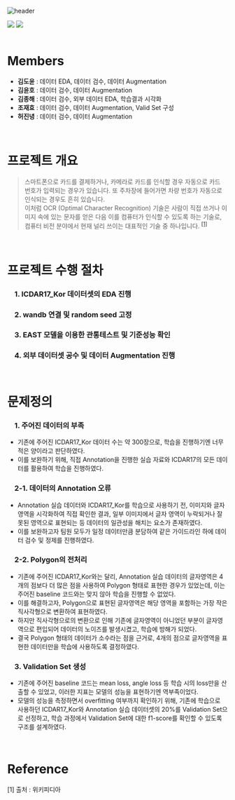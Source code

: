![header](https://capsule-render.vercel.app/api?type=rect&color=gradient&text=데이터%20제작%20프로젝트%20&fontSize=45)
<div align="left">
	<img src="https://img.shields.io/badge/Python-3776AB?style=flat&logo=Python&logoColor=white" />
	<img src="https://img.shields.io/badge/Pytorch-EE4C2C?style=flat&logo=Pytorch&logoColor=white" />
</div>
&nbsp;

# Members
- **김도윤**  : 데이터 EDA, 데이터 검수, 데이터 Augmentation
- **김윤호**  : 데이터 검수, 데이터 Augmentation
- **김종해**  : 데이터 검수, 외부 데이터 EDA, 학습결과 시각화
- **조재효**  : 데이터 검수, 데이터 Augmentation, Valid Set 구성
- **허진녕**  : 데이터 검수, 데이터 Augmentation

&nbsp;

# 프로젝트 개요
> 스마트폰으로 카드를 결제하거나, 카메라로 카드를 인식할 경우 자동으로 카드 번호가 입력되는 경우가 있습니다.
또 주차장에 들어가면 차량 번호가 자동으로 인식되는 경우도 흔히 있습니다.  
이처럼 OCR (Optimal Character Recognition) 기술은 사람이 직접 쓰거나 이미지 속에 있는 문자를 얻은 다음 이를 컴퓨터가 인식할 수 있도록 하는 기술로, 컴퓨터 비전 분야에서 현재 널리 쓰이는 대표적인 기술 중 하나입니다. <sup>[[1]](#footnote_1)</sup>

&nbsp;

# 프로젝트 수행 절차
<h3> 1. ICDAR17_Kor 데이터셋의 EDA 진행  </h3>
<h3> 2. wandb 연결 및 random seed 고정  </h3>
<h3> 3. EAST 모델을 이용한 관통테스트 및 기준성능 확인  </h3>
<h3> 4. 외부 데이터셋 공수 및 데이터 Augmentation 진행  </h3>

&nbsp;

# 문제정의
<h3> 1. 주어진 데이터의 부족  </h3>  

- 기존에 주어진 ICDAR17_Kor 데이터 수는 약 300장으로, 학습을 진행하기엔 너무 적은 양이라고 판단하였다.  
- 이를 보완하기 위해, 직접 Annotation을 진행한 실습 자료와 ICDAR17의 모든 데이터를 활용하여 학습을 진행하였다.

 <h3> 2-1. 데이터의 Annotation 오류  </h3>  

- Annotation 실습 데이터와 ICDAR17_Kor를 학습으로 사용하기 전, 이미지와 글자 영역을 시각화하여 직접 확인한 결과, 일부 이미지에서 글자 영역이 누락되거나 잘못된 영역으로 표현되는 등 데이터의 일관성을 해치는 요소가 존재하였다.
- 이를 보완하고자 팀원 모두가 일정 데이터만큼 분담하여 같은 가이드라인 하에 데이터 검수 및 정제를 진행하였다.

<h3> 2-2. Polygon의 전처리  </h3>  

- 기존에 주어진 ICDAR17_Kor와는 달리, Annotation 실습 데이터의 글자영역은 4개의 점보다 더 많은 점을 사용하여 Polygon 형태로 표현한 경우가 있었는데, 이는 주어진 baseline 코드와는 맞지 않아 학습을 진행할 수 없었다.
- 이를 해결하고자, Polygon으로 표현된 글자영역은 해당 영역을 포함하는 가장 작은 직사각형으로 변환하여 표현하였다.
- 하지만 직사각형으로의 변환으로 인해 기존에 글자영역이 아니었던 부분이 글자영역으로 편입되어 데이터의 노이즈를 발생시켰고, 학습에 방해가 되었다.
- 결국 Polygon 형태의 데이터가 소수라는 점을 근거로, 4개의 점으로 글자영역을 표현한 데이터만을 학습에 사용하도록 결정하였다.

<h3> 3. Validation Set 생성  </h3>  

- 기존에 주어진 baseline 코드는 mean loss, angle loss 등 학습 시의 loss만을 산출할 수 있었고, 이러한 지표는 모델의 성능을 표현하기엔 역부족이었다.
- 모델의 성능을 측정하면서 overfitting 여부까지 확인하기 위해, 기존에 학습으로 사용하던 ICDAR17_Kor와 Annotation 실습 데이터셋의 20%를 Validation Set으로 선정하고, 학습 과정에서 Validation Set에 대한 f1-score를 확인할 수 있도록 구조를 설계하였다.

&nbsp;


# Reference
<a name="footnote_1">[1]</a> 출처 : 위키피디아